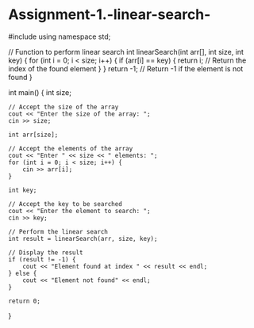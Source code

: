 # Assignment-1.-linear-search-
#include <iostream>
using namespace std;

// Function to perform linear search
int linearSearch(int arr[], int size, int key) {
    for (int i = 0; i < size; i++) {
        if (arr[i] == key) {
            return i; // Return the index of the found element
        }
    }
    return -1; // Return -1 if the element is not found
}

int main() {
    int size;

    // Accept the size of the array
    cout << "Enter the size of the array: ";
    cin >> size;

    int arr[size];

    // Accept the elements of the array
    cout << "Enter " << size << " elements: ";
    for (int i = 0; i < size; i++) {
        cin >> arr[i];
    }

    int key;

    // Accept the key to be searched
    cout << "Enter the element to search: ";
    cin >> key;

    // Perform the linear search
    int result = linearSearch(arr, size, key);

    // Display the result
    if (result != -1) {
        cout << "Element found at index " << result << endl;
    } else {
        cout << "Element not found" << endl;
    }

    return 0;
}
